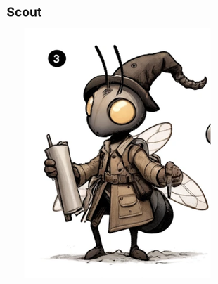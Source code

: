 # Scout

<figure><img src="../../../.gitbook/assets/image (4).png" alt=""><figcaption></figcaption></figure>
